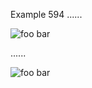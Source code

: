 Example 594
......

![*foo* bar][]

[*foo* bar]: /url "title"

......

<p><img src="/url" alt="foo bar" title="title" /></p>
